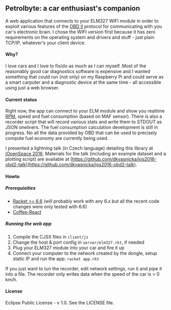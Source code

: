 ## Petrolbyte: a car enthusiast's companion

A web application that connects to your ELM327 WIFI module in order to exploit various features of the [OBD II](http://en.wikipedia.org/wiki/On-board_diagnostics#OBD-II) protocol for communicating with you car's electronic brain. I chose the WIFI version first because it has zero requirements on the operating system and drivers and stuff - just plain TCP/IP, whatever's your client device.

#### Why?

I love cars and I love to fix/do as much as I can myself. Most of the reasonably good car diagnostics software is expensive and I wanted something that could run (not only) on my Raspberry Pi and could serve as a smart carputer and a diagnostic device at the same time - all accessible using just a web browser.

#### Current status

Right now, the app can connect to your ELM module and show you realtime [RPM](https://youtu.be/gvfwIWWEYTk), speed and fuel consumption (based on MAF sensor). There is also a recorder script that will record various stats and write them to STDOUT as JSON oneliners.
The fuel consumption calculation development is still in progress. No all the data provided by OBD that can be used to precisely compute fuel economy are currently being used.

I presented a lightning talk (in Czech language) detailing this library at [jOpenSpace 2016](http://jopenspace.cz). Materials for the talk (including an example dataset and a plotting script) are available at [https://github.com/dkvasnicka/jos2016-obd2-talk](https://github.com/dkvasnicka/jos2016-obd2-talk).

#### Howto

##### Prerequisities

* [Racket >= 6.6](http://racket-lang.org) (will probably work with any 6.x but all the recent code changes were only tested with 6.6)
* [Coffee-React](https://github.com/jsdf/coffee-react)

##### Running the web app

1. Compile the CJSX files in `client/js`
5. Change the host & port config in `server/elm327.rkt`, if needed
1. Plug your ELM327 module into your car and fire it up
6. Connect your computer to the network created by the dongle, setup static IP and run the app: `racket app.rkt`

If you just want to tun the recorder, edit network settings, run it and pipe it into a file. The recorder only writes data when the speed of the car is > 0 km/h.

#### License

Eclipse Public License - v 1.0. See the LICENSE file.
